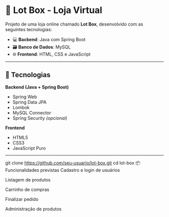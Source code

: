 # 🛒 Lot Box - Loja Virtual

Projeto de uma loja online chamado **Lot Box**, desenvolvido com as seguintes tecnologias:

- 💻 **Backend**: Java com Spring Boot
- 🗃️ **Banco de Dados**: MySQL
- 🌐 **Frontend**: HTML, CSS e JavaScript

---

## 🚀 Tecnologias

**Backend (Java + Spring Boot)**  
- Spring Web  
- Spring Data JPA  
- Lombok  
- MySQL Connector  
- Spring Security *(opcional)*  

**Frontend**  
- HTML5  
- CSS3  
- JavaScript Puro

---

git clone https://github.com/seu-usuario/lot-box.git
cd lot-box
📦 Funcionalidades previstas
Cadastro e login de usuários

Listagem de produtos

Carrinho de compras

Finalizar pedido

Administração de produtos
